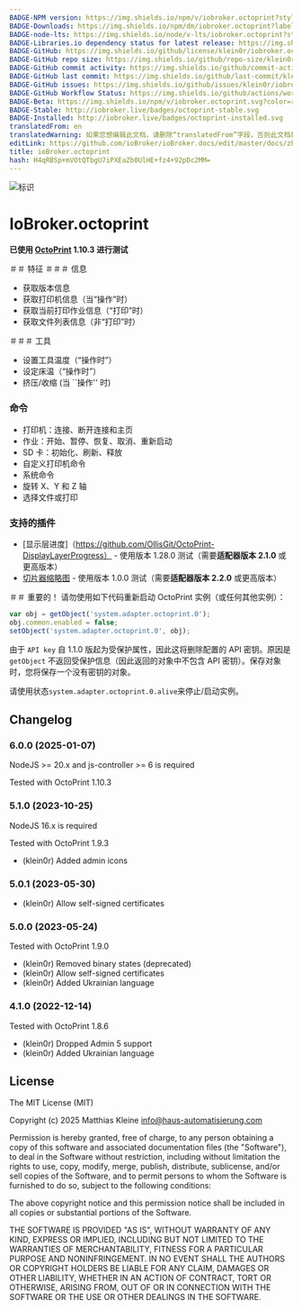 ```yaml
---
BADGE-NPM version: https://img.shields.io/npm/v/iobroker.octoprint?style=flat-square
BADGE-Downloads: https://img.shields.io/npm/dm/iobroker.octoprint?label=npm%20downloads&style=flat-square
BADGE-node-lts: https://img.shields.io/node/v-lts/iobroker.octoprint?style=flat-square
BADGE-Libraries.io dependency status for latest release: https://img.shields.io/librariesio/release/npm/iobroker.octoprint?label=npm%20dependencies&style=flat-square
BADGE-GitHub: https://img.shields.io/github/license/klein0r/iobroker.octoprint?style=flat-square
BADGE-GitHub repo size: https://img.shields.io/github/repo-size/klein0r/iobroker.octoprint?logo=github&style=flat-square
BADGE-GitHub commit activity: https://img.shields.io/github/commit-activity/m/klein0r/iobroker.octoprint?logo=github&style=flat-square
BADGE-GitHub last commit: https://img.shields.io/github/last-commit/klein0r/iobroker.octoprint?logo=github&style=flat-square
BADGE-GitHub issues: https://img.shields.io/github/issues/klein0r/iobroker.octoprint?logo=github&style=flat-square
BADGE-GitHub Workflow Status: https://img.shields.io/github/actions/workflow/status/klein0r/iobroker.octoprint/test-and-release.yml?branch=master&logo=github&style=flat-square
BADGE-Beta: https://img.shields.io/npm/v/iobroker.octoprint.svg?color=red&label=beta
BADGE-Stable: http://iobroker.live/badges/octoprint-stable.svg
BADGE-Installed: http://iobroker.live/badges/octoprint-installed.svg
translatedFrom: en
translatedWarning: 如果您想编辑此文档，请删除“translatedFrom”字段，否则此文档将再次自动翻译
editLink: https://github.com/ioBroker/ioBroker.docs/edit/master/docs/zh-cn/adapterref/iobroker.octoprint/README.md
title: ioBroker.octoprint
hash: H4qRBSp+mVOtQTbgU7iPXEaZb0UlHE+fz4+92pDc2MM=
---
```

![标识](../../../en/admin/octoprint.png)

# IoBroker.octoprint
**已使用 [OctoPrint](https://github.com/OctoPrint/OctoPrint/releases) 1.10.3 进行测试**

＃＃ 特征
＃＃＃ 信息
- 获取版本信息
- 获取打印机信息（当“操作”时）
- 获取当前打印作业信息（“打印”时）
- 获取文件列表信息（非“打印”时）

＃＃＃ 工具
- 设置工具温度（“操作时”）
- 设定床温（“操作时”）
- 挤压/收缩 (当 ``操作'' 时)

### 命令
- 打印机：连接、断开连接和主页
- 作业：开始、暂停、恢复、取消、重新启动
- SD 卡：初始化、刷新、释放
- 自定义打印机命令
- 系统命令
- 旋转 X、Y 和 Z 轴
- 选择文件或打印

### 支持的插件
- [显示层进度]（https://github.com/OllisGit/OctoPrint-DisplayLayerProgress） - 使用版本 1.28.0 测试（需要**适配器版本 2.1.0** 或更高版本）
- [切片器缩略图](https://github.com/jneilliii/OctoPrint-PrusaSlicerThumbnails) - 使用版本 1.0.0 测试（需要**适配器版本 2.2.0** 或更高版本）

＃＃ 重要的！
请勿使用如下代码重新启动 OctoPrint 实例（或任何其他实例）：

```javascript
var obj = getObject('system.adapter.octoprint.0');
obj.common.enabled = false;
setObject('system.adapter.octoprint.0', obj);
```

由于 `API key` 自 1.1.0 版起为受保护属性，因此这将删除配置的 API 密钥。原因是 `getObject` 不返回受保护信息（因此返回的对象中不包含 API 密钥）。保存对象时，您将保存一个没有密钥的对象。

请使用状态`system.adapter.octoprint.0.alive`来停止/启动实例。

## Changelog

<!--
  Placeholder for the next version (at the beginning of the line):
  ### **WORK IN PROGRESS**
-->
### 6.0.0 (2025-01-07)

NodeJS >= 20.x and js-controller >= 6 is required

Tested with OctoPrint 1.10.3

### 5.1.0 (2023-10-25)

NodeJS 16.x is required

Tested with OctoPrint 1.9.3

* (klein0r) Added admin icons

### 5.0.1 (2023-05-30)

* (klein0r) Allow self-signed certificates

### 5.0.0 (2023-05-24)

Tested with OctoPrint 1.9.0

* (klein0r) Removed binary states (deprecated)
* (klein0r) Allow self-signed certificates
* (klein0r) Added Ukrainian language

### 4.1.0 (2022-12-14)

Tested with OctoPrint 1.8.6

* (klein0r) Dropped Admin 5 support
* (klein0r) Added Ukrainian language

## License

The MIT License (MIT)

Copyright (c) 2025 Matthias Kleine <info@haus-automatisierung.com>

Permission is hereby granted, free of charge, to any person obtaining a copy
of this software and associated documentation files (the "Software"), to deal
in the Software without restriction, including without limitation the rights
to use, copy, modify, merge, publish, distribute, sublicense, and/or sell
copies of the Software, and to permit persons to whom the Software is
furnished to do so, subject to the following conditions:

The above copyright notice and this permission notice shall be included in
all copies or substantial portions of the Software.

THE SOFTWARE IS PROVIDED "AS IS", WITHOUT WARRANTY OF ANY KIND, EXPRESS OR
IMPLIED, INCLUDING BUT NOT LIMITED TO THE WARRANTIES OF MERCHANTABILITY,
FITNESS FOR A PARTICULAR PURPOSE AND NONINFRINGEMENT. IN NO EVENT SHALL THE
AUTHORS OR COPYRIGHT HOLDERS BE LIABLE FOR ANY CLAIM, DAMAGES OR OTHER
LIABILITY, WHETHER IN AN ACTION OF CONTRACT, TORT OR OTHERWISE, ARISING FROM,
OUT OF OR IN CONNECTION WITH THE SOFTWARE OR THE USE OR OTHER DEALINGS IN
THE SOFTWARE.